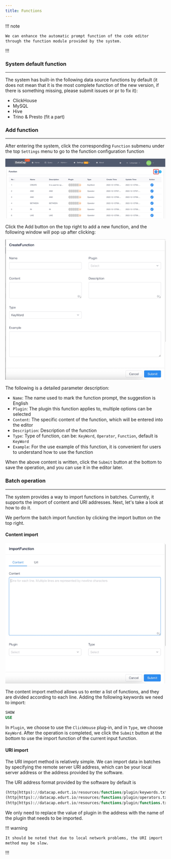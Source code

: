 ```yaml
---
title: Functions
---
```


!!! note

    We can enhance the automatic prompt function of the code editor through the function module provided by the system.

!!!

### System default function

---

The system has built-in the following data source functions by default (it does not mean that it is the most complete function of the new version, if there is something missing, please submit issues or pr to fix it):

- ClickHouse
- MySQL
- Hive
- Trino & Presto (fit a part)

### Add function

---

After entering the system, click the corresponding `Function` submenu under the top `Settings` menu to go to the function configuration function

![img.png](img.png)

Click the Add button on the top right to add a new function, and the following window will pop up after clicking:

![img_1.png](img_1.png)

The following is a detailed parameter description:

- `Name`: The name used to mark the function prompt, the suggestion is English
- `Plugin`: The plugin this function applies to, multiple options can be selected
- `Content`: The specific content of the function, which will be entered into the editor
- `Description`: Description of the function
- `Type`: Type of function, can be: `KeyWord`, `Operator`, `Function`, default is `KeyWord`
- `Example`: For the use example of this function, it is convenient for users to understand how to use the function

When the above content is written, click the `Submit` button at the bottom to save the operation, and you can use it in the editor later.

### Batch operation

---

The system provides a way to import functions in batches. Currently, it supports the import of content and URI addresses. Next, let's take a look at how to do it.

We perform the batch import function by clicking the import button on the top right.

#### Content import

![img_2.png](img_2.png)

The content import method allows us to enter a list of functions, and they are divided according to each line. Adding the following keywords we need to import:

```sql
SHOW
USE
```

In `Plugin`, we choose to use the `ClickHouse` plug-in, and in `Type`, we choose `KeyWord`. After the operation is completed, we click the `Submit` button at the bottom to use the import function of the current input function.

#### URI import

The URI import method is relatively simple. We can import data in batches by specifying the remote server URI address, which can be your local server address or the address provided by the software.

The URI address format provided by the software by default is

```sql
(http|https)://datacap.edurt.io/resources/functions/plugin/keywords.txt
(http|https)://datacap.edurt.io/resources/functions/plugin/operators.txt
(http|https)://datacap.edurt.io/resources/functions/plugin/functions.txt
```

We only need to replace the value of plugin in the address with the name of the plugin that needs to be imported.

!!! warning

    It should be noted that due to local network problems, the URI import method may be slow.

!!!

